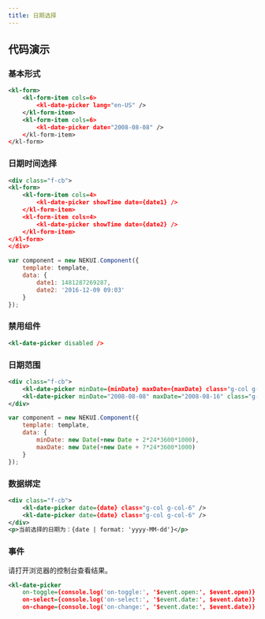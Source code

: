 ```yaml
---
title: 日期选择
---
```


## 代码演示

### 基本形式

<!-- demo_start -->
<div class="m-example"></div>

```xml
<kl-form>
    <kl-form-item cols=6>
        <kl-date-picker lang="en-US" />
    </kl-form-item>
    <kl-form-item cols=6>
        <kl-date-picker date="2008-08-08" />
    </kl-form-item>
</kl-form>
```
<!-- demo_end -->

### 日期时间选择

<!-- demo_start -->
<div class="m-example"></div>

```xml
<div class="f-cb">
<kl-form>
    <kl-form-item cols=4>
        <kl-date-picker showTime date={date1} />
    </kl-form-item>
    <kl-form-item cols=4>
        <kl-date-picker showTime date={date2} />
    </kl-form-item>
</kl-form>
</div>
```

```javascript
var component = new NEKUI.Component({
    template: template,
    data: {
        date1: 1481287269287,
        date2: '2016-12-09 09:03'
    }
});
```
<!-- demo_end -->

### 禁用组件

<!-- demo_start -->
<div class="m-example"></div>

```xml
<kl-date-picker disabled />
```
<!-- demo_end -->

### 日期范围

<!-- demo_start -->
<div class="m-example"></div>

```xml
<div class="f-cb">
    <kl-date-picker minDate={minDate} maxDate={maxDate} class="g-col g-col-6" />
    <kl-date-picker minDate="2008-08-08" maxDate="2008-08-16" class="g-col g-col-6" />
</div>
```

```javascript
var component = new NEKUI.Component({
    template: template,
    data: {
        minDate: new Date(+new Date + 2*24*3600*1000),
        maxDate: new Date(+new Date + 7*24*3600*1000)
    }
});
```
<!-- demo_end -->

### 数据绑定

<!-- demo_start -->
<div class="m-example"></div>

```xml
<div class="f-cb">
    <kl-date-picker date={date} class="g-col g-col-6" />
    <kl-date-picker date={date} class="g-col g-col-6" />
</div>
<p>当前选择的日期为：{date | format: 'yyyy-MM-dd'}</p>
```
<!-- demo_end -->

### 事件

请打开浏览器的控制台查看结果。

<!-- demo_start -->
<div class="m-example"></div>

```xml
<kl-date-picker
    on-toggle={console.log('on-toggle:', '$event.open:', $event.open)}
    on-select={console.log('on-select:', '$event.date:', $event.date)}
    on-change={console.log('on-change:', '$event.date:', $event.date)} />
```
<!-- demo_end -->
